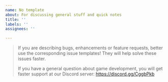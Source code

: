 ```yaml
---
name: No template
about: For discussing general stuff and quick notes
title: ''
labels: ''
assignees: ''

---
```


> If you are describing bugs, enhancements or feature requests, better use the corresponding issue templates! They will help solve these issues faster.
> 
> If you have a general question about game development, you will get faster support at our Discord server: https://discord.gg/CggbPkb